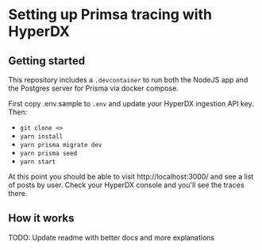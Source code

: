 # Setting up Primsa tracing with HyperDX

## Getting started

This repository includes a `.devcontainer` to run both the NodeJS app and the Postgres server for Prisma via docker compose.

First copy .env.sample to `.env` and update your HyperDX ingestion API key. Then:

- `git clone <>`
- `yarn install`
- `yarn prisma migrate dev`
- `yarn prisma seed`
- `yarn start`

At this point you should be able to visit http://localhost:3000/ and see a list of posts by user. Check your HyperDX console and you'll see the traces there.


## How it works

TODO: Update readme with better docs and more explanations